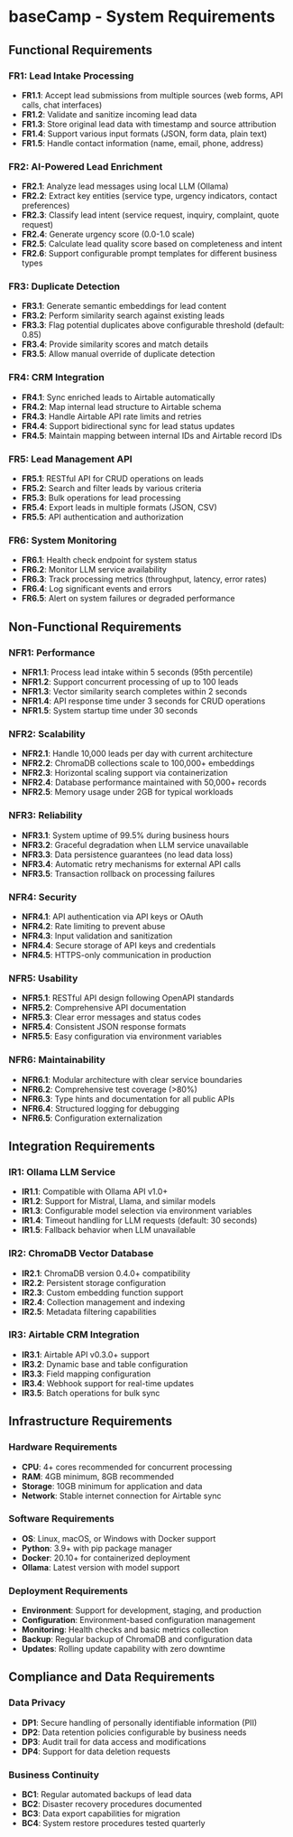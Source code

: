 # baseCamp - System Requirements

## Functional Requirements

### FR1: Lead Intake Processing
- **FR1.1**: Accept lead submissions from multiple sources (web forms, API calls, chat interfaces)
- **FR1.2**: Validate and sanitize incoming lead data
- **FR1.3**: Store original lead data with timestamp and source attribution
- **FR1.4**: Support various input formats (JSON, form data, plain text)
- **FR1.5**: Handle contact information (name, email, phone, address)

### FR2: AI-Powered Lead Enrichment
- **FR2.1**: Analyze lead messages using local LLM (Ollama)
- **FR2.2**: Extract key entities (service type, urgency indicators, contact preferences)
- **FR2.3**: Classify lead intent (service request, inquiry, complaint, quote request)
- **FR2.4**: Generate urgency score (0.0-1.0 scale)
- **FR2.5**: Calculate lead quality score based on completeness and intent
- **FR2.6**: Support configurable prompt templates for different business types

### FR3: Duplicate Detection
- **FR3.1**: Generate semantic embeddings for lead content
- **FR3.2**: Perform similarity search against existing leads
- **FR3.3**: Flag potential duplicates above configurable threshold (default: 0.85)
- **FR3.4**: Provide similarity scores and match details
- **FR3.5**: Allow manual override of duplicate detection

### FR4: CRM Integration
- **FR4.1**: Sync enriched leads to Airtable automatically
- **FR4.2**: Map internal lead structure to Airtable schema
- **FR4.3**: Handle Airtable API rate limits and retries
- **FR4.4**: Support bidirectional sync for lead status updates
- **FR4.5**: Maintain mapping between internal IDs and Airtable record IDs

### FR5: Lead Management API
- **FR5.1**: RESTful API for CRUD operations on leads
- **FR5.2**: Search and filter leads by various criteria
- **FR5.3**: Bulk operations for lead processing
- **FR5.4**: Export leads in multiple formats (JSON, CSV)
- **FR5.5**: API authentication and authorization

### FR6: System Monitoring
- **FR6.1**: Health check endpoint for system status
- **FR6.2**: Monitor LLM service availability
- **FR6.3**: Track processing metrics (throughput, latency, error rates)
- **FR6.4**: Log significant events and errors
- **FR6.5**: Alert on system failures or degraded performance

## Non-Functional Requirements

### NFR1: Performance
- **NFR1.1**: Process lead intake within 5 seconds (95th percentile)
- **NFR1.2**: Support concurrent processing of up to 100 leads
- **NFR1.3**: Vector similarity search completes within 2 seconds
- **NFR1.4**: API response time under 3 seconds for CRUD operations
- **NFR1.5**: System startup time under 30 seconds

### NFR2: Scalability
- **NFR2.1**: Handle 10,000 leads per day with current architecture
- **NFR2.2**: ChromaDB collections scale to 100,000+ embeddings
- **NFR2.3**: Horizontal scaling support via containerization
- **NFR2.4**: Database performance maintained with 50,000+ records
- **NFR2.5**: Memory usage under 2GB for typical workloads

### NFR3: Reliability
- **NFR3.1**: System uptime of 99.5% during business hours
- **NFR3.2**: Graceful degradation when LLM service unavailable
- **NFR3.3**: Data persistence guarantees (no lead data loss)
- **NFR3.4**: Automatic retry mechanisms for external API calls
- **NFR3.5**: Transaction rollback on processing failures

### NFR4: Security
- **NFR4.1**: API authentication via API keys or OAuth
- **NFR4.2**: Rate limiting to prevent abuse
- **NFR4.3**: Input validation and sanitization
- **NFR4.4**: Secure storage of API keys and credentials
- **NFR4.5**: HTTPS-only communication in production

### NFR5: Usability
- **NFR5.1**: RESTful API design following OpenAPI standards
- **NFR5.2**: Comprehensive API documentation
- **NFR5.3**: Clear error messages and status codes
- **NFR5.4**: Consistent JSON response formats
- **NFR5.5**: Easy configuration via environment variables

### NFR6: Maintainability
- **NFR6.1**: Modular architecture with clear service boundaries
- **NFR6.2**: Comprehensive test coverage (>80%)
- **NFR6.3**: Type hints and documentation for all public APIs
- **NFR6.4**: Structured logging for debugging
- **NFR6.5**: Configuration externalization

## Integration Requirements

### IR1: Ollama LLM Service
- **IR1.1**: Compatible with Ollama API v1.0+
- **IR1.2**: Support for Mistral, Llama, and similar models
- **IR1.3**: Configurable model selection via environment variables
- **IR1.4**: Timeout handling for LLM requests (default: 30 seconds)
- **IR1.5**: Fallback behavior when LLM unavailable

### IR2: ChromaDB Vector Database
- **IR2.1**: ChromaDB version 0.4.0+ compatibility
- **IR2.2**: Persistent storage configuration
- **IR2.3**: Custom embedding function support
- **IR2.4**: Collection management and indexing
- **IR2.5**: Metadata filtering capabilities

### IR3: Airtable CRM Integration
- **IR3.1**: Airtable API v0.3.0+ support
- **IR3.2**: Dynamic base and table configuration
- **IR3.3**: Field mapping configuration
- **IR3.4**: Webhook support for real-time updates
- **IR3.5**: Batch operations for bulk sync

## Infrastructure Requirements

### Hardware Requirements
- **CPU**: 4+ cores recommended for concurrent processing
- **RAM**: 4GB minimum, 8GB recommended
- **Storage**: 10GB minimum for application and data
- **Network**: Stable internet connection for Airtable sync

### Software Requirements
- **OS**: Linux, macOS, or Windows with Docker support
- **Python**: 3.9+ with pip package manager
- **Docker**: 20.10+ for containerized deployment
- **Ollama**: Latest version with model support

### Deployment Requirements
- **Environment**: Support for development, staging, and production
- **Configuration**: Environment-based configuration management
- **Monitoring**: Health checks and basic metrics collection
- **Backup**: Regular backup of ChromaDB and configuration data
- **Updates**: Rolling update capability with zero downtime

## Compliance and Data Requirements

### Data Privacy
- **DP1**: Secure handling of personally identifiable information (PII)
- **DP2**: Data retention policies configurable by business needs
- **DP3**: Audit trail for data access and modifications
- **DP4**: Support for data deletion requests

### Business Continuity
- **BC1**: Regular automated backups of lead data
- **BC2**: Disaster recovery procedures documented
- **BC3**: Data export capabilities for migration
- **BC4**: System restore procedures tested quarterly